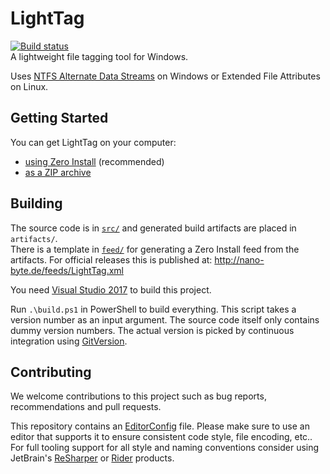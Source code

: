 # LightTag

[![Build status](https://img.shields.io/appveyor/ci/nano-byte/lighttag.svg)](https://ci.appveyor.com/project/nano-byte/lighttag)  
A lightweight file tagging tool for Windows.

Uses [NTFS Alternate Data Streams](http://blogs.technet.com/b/askcore/archive/2013/03/24/alternate-data-streams-in-ntfs.aspx) on Windows or Extended File Attributes on Linux.

## Getting Started

You can get LightTag on your computer:
- [using Zero Install](https://0install.de/bootstrap/?name=LightTag&uri=http%3A%2F%2Fnano-byte.de%2Ffeeds%2FLightTag.xml&mode=integrate) (recommended)
- [as a ZIP archive](https://github.com/nano-byte/LightTag/releases)

## Building

The source code is in [`src/`](src/) and generated build artifacts are placed in `artifacts/`.  
There is a template in [`feed/`](feed/) for generating a Zero Install feed from the artifacts. For official releases this is published at: http://nano-byte.de/feeds/LightTag.xml

You need [Visual Studio 2017](https://www.visualstudio.com/downloads/) to build this project.

Run `.\build.ps1` in PowerShell to build everything. This script takes a version number as an input argument. The source code itself only contains dummy version numbers. The actual version is picked by continuous integration using [GitVersion](http://gitversion.readthedocs.io/).

## Contributing

We welcome contributions to this project such as bug reports, recommendations and pull requests.

This repository contains an [EditorConfig](http://editorconfig.org/) file. Please make sure to use an editor that supports it to ensure consistent code style, file encoding, etc.. For full tooling support for all style and naming conventions consider using JetBrain's [ReSharper](https://www.jetbrains.com/resharper/) or [Rider](https://www.jetbrains.com/rider/) products.

